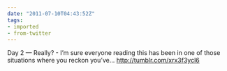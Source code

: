 ```yaml
---
date: "2011-07-10T04:43:52Z"
tags:
- imported
- from-twitter
---
```

Day 2 — Really? - I’m sure everyone reading this has been in one of those situations where you reckon you’ve... http://tumblr.com/xrx3f3ycl6
